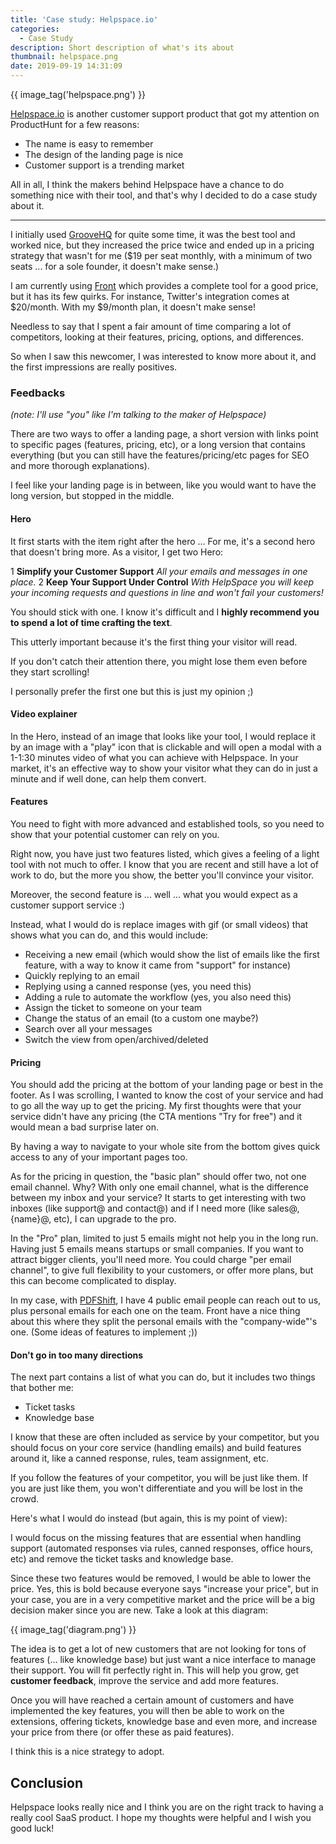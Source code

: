 ```yaml
---
title: 'Case study: Helpspace.io'
categories:
  - Case Study
description: Short description of what's its about
thumbnail: helpspace.png
date: 2019-09-19 14:31:09
---
```



{{ image_tag('helpspace.png') }}

[Helpspace.io](https://helpspace.io) is another customer support product that got my attention on ProductHunt for a few reasons:

 * The name is easy to remember
 * The design of the landing page is nice
 * Customer support is a trending market


All in all, I think the makers behind Helpspace have a chance to do something nice with their tool, and that's why I decided to do a case study about it.

---

I initially used [GrooveHQ](https://groovehq.com) for quite some time, it was the best tool and worked nice, but they increased the price twice and ended up in a pricing strategy that wasn't for me ($19 per seat monthly, with a minimum of two seats ... for a sole founder, it doesn't make sense.)

I am currently using [Front](https://frontapp.com) which provides a complete tool for a good price, but it has its few quirks. For instance, Twitter's integration comes at $20/month. With my $9/month plan, it doesn't make sense!

Needless to say that I spent a fair amount of time comparing a lot of competitors, looking at their features, pricing, options, and differences.

So when I saw this newcomer, I was interested to know more about it, and the first impressions are really positives.


### Feedbacks

_(note: I'll use "you" like I'm talking to the maker of Helpspace)_

There are two ways to offer a landing page, a short version with links point to specific pages (features, pricing, etc), or a long version that contains everything (but you can still have the features/pricing/etc pages for SEO and more thorough explanations).

I feel like your landing page is in between, like you would want to have the long version, but stopped in the middle.


#### Hero

It first starts with the item right after the hero ... For me, it's a second hero that doesn't bring more. As a visitor, I get two Hero:

 1 **Simplify your Customer Support** _All your emails and messages in one place._
 2 **Keep Your Support Under Control** _With HelpSpace you will keep your incoming requests and questions in line and won't fail your customers!_


You should stick with one. I know it's difficult and I **highly recommend you to spend a lot of time crafting the text**.

<p class="warning">This utterly important because it's the first thing your visitor will read.</p>

If you don't catch their attention there, you might lose them even before they start scrolling!

I personally prefer the first one but this is just my opinion ;)


#### Video explainer

In the Hero, instead of an image that looks like your tool, I would replace it by an image with a "play" icon that is clickable and will open a modal with a 1-1:30 minutes video of what you can achieve with Helpspace.
In your market, it's an effective way to show your visitor what they can do in just a minute and if well done, can help them convert.


#### Features

You need to fight with more advanced and established tools, so you need to show that your potential customer can rely on you.

Right now, you have just two features listed, which gives a feeling of a light tool with not much to offer.
I know that you are recent and still have a lot of work to do, but the more you show, the better you'll convince your visitor.

Moreover, the second feature is ... well ... what you would expect as a customer support service :)

Instead, what I would do is replace images with gif (or small videos) that shows what you can do, and this would include:

 * Receiving a new email (which would show the list of emails like the first feature, with a way to know it came from "support" for instance)
 * Quickly replying to an email
 * Replying using a canned response (yes, you need this)
 * Adding a rule to automate the workflow (yes, you also need this)
 * Assign the ticket to someone on your team
 * Change the status of an email (to a custom one maybe?)
 * Search over all your messages
 * Switch the view from open/archived/deleted


#### Pricing

You should add the pricing at the bottom of your landing page or best in the footer. As I was scrolling, I wanted to know the cost of your service and had to go all the way up to get the pricing.
My first thoughts were that your service didn't have any pricing (the CTA mentions "Try for free") and it would mean a bad surprise later on.

By having a way to navigate to your whole site from the bottom gives quick access to any of your important pages too.

As for the pricing in question, the "basic plan" should offer two, not one email channel. Why? With only one email channel, what is the difference between my inbox and your service?
It starts to get interesting with two inboxes (like support@ and contact@) and if I need more (like sales@, {name}@, etc), I can upgrade to the pro.

In the "Pro" plan, limited to just 5 emails might not help you in the long run. Having just 5 emails means startups or small companies. If you want to attract bigger clients, you'll need more.
You could charge "per email channel", to give full flexibility to your customers, or offer more plans, but this can become complicated to display.

In my case, with [PDFShift](https://pdfshift.io), I have 4 public email people can reach out to us, plus personal emails for each one on the team. Front have a nice thing about this where they split the personal emails with the "company-wide"'s one. (Some ideas of features to implement ;))


#### Don't go in too many directions

The next part contains a list of what you can do, but it includes two things that bother me:

 * Ticket tasks
 * Knowledge base

I know that these are often included as service by your competitor, but you should focus on your core service (handling emails) and build features around it, like a canned response, rules, team assignment, etc.

<p class="warning">If you follow the features of your competitor, you will be just like them. If you are just like them, you won't differentiate and you will be lost in the crowd.</p>

Here's what I would do instead (but again, this is my point of view):

I would focus on the missing features that are essential when handling support (automated responses via rules, canned responses, office hours, etc) and remove the ticket tasks and knowledge base.

Since these two features would be removed, I would be able to lower the price. Yes, this is bold because everyone says "increase your price", but in your case, you are in a very competitive market and the price will be a big decision maker since you are new. Take a look at this diagram:

{{ image_tag('diagram.png') }}

The idea is to get a lot of new customers that are not looking for tons of features (... like knowledge base) but just want a nice interface to manage their support. You will fit perfectly right in.
This will help you grow, get **customer feedback**, improve the service and add more features.

Once you will have reached a certain amount of customers and have implemented the key features, you will then be able to work on the extensions, offering tickets, knowledge base and even more, and increase your price from there (or offer these as paid features).

I think this is a nice strategy to adopt.


## Conclusion

Helpspace looks really nice and I think you are on the right track to having a really cool SaaS product.
I hope my thoughts were helpful and I wish you good luck!